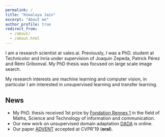 ```yaml
---
permalink: /
title: "Himalaya Jain"
excerpt: "About me"
author_profile: true
redirect_from:
  - /about/
  - /about.html
---
```


I am a research scientist at valeo.ai. Previously, I was a PhD. student at Technicolor and Inria under supervision of Joaquin Zepeda, Patrick Pérez and Rémi Gribonval. My PhD thesis was focused on large scale image search.

My research interests are machine learning and computer vision, in particular I am interested in unsupervised learning and transfer learning.

## News
* My PhD. thesis received 1st prize by [Fondation Rennes 1](https://fondation.univ-rennes1.fr/actualite/remise-des-prix-de-th%C3%A8se-fondation-rennes-1-%C3%A9dition-2018) in the field of Maths, Science and Technology of information and communication.
* Our new work on unsupervised domain adaptation [DADA](https://arxiv.org/abs/1904.01886) is online.
* Our paper [ADVENT](https://arxiv.org/abs/1811.12833) accepted at CVPR'19 (**oral**).
